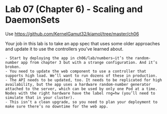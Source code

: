 # Lab 07 (Chapter 6) - Scaling and DaemonSets

Use https://github.com/KernelGamut32/kiamol/tree/master/ch06

Your job in this lab is to take an app spec that uses some older approaches and update it to use the controllers you’ve learned about.

    - Start by deploying the app in ch06/lab/numbers—it’s the random-number app from chapter 3 but with a strange configuration. And it’s broken.
    - You need to update the web component to use a controller that supports high load. We’ll want to run dozens of these in production.
    - The API needs to be updated, too. It needs to be replicated for high availability, but the app uses a hardware random-number generator attached to the server, which can be used by only one Pod at a time. Nodes with the right hardware have the label rng=hw (you’ll need to simulate that in your cluster).
    - This isn’t a clean upgrade, so you need to plan your deployment to make sure there’s no downtime for the web app.